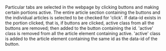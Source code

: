 Particular tabs are selected in the webpage by clicking buttons and making certain portions active. 
The entire article section containing the buttons and the individual articles is selected to be checked for 'click'. If data-id exists in the portion clicked, that is, if buttons are clicked, active class from all the buttons are removed; then added to the button containing the id. 
'active' class is removed from all the article element containing active. 'active' class is added to the article element containing the same id as the data-id of the button. 
